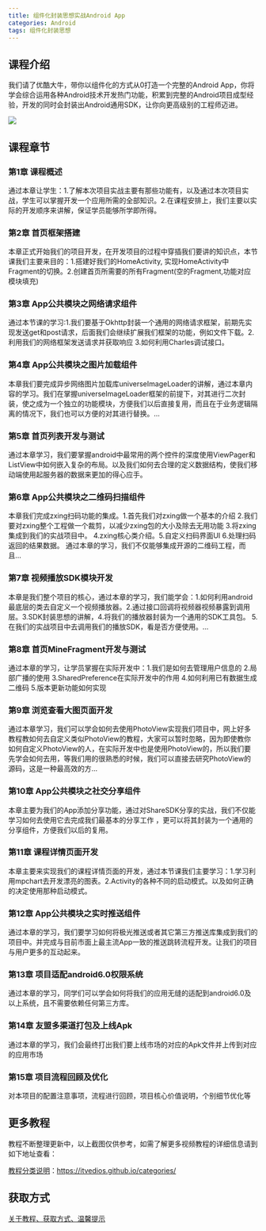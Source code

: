 ```yaml
---
title: 组件化封装思想实战Android App
categories: Android
tags: 组件化封装思想
---
```


## 课程介绍

我们请了优酷大牛，带你以组件化的方式从0打造一个完整的Android App，你将学会综合运用各种Android技术开发热门功能，积累到完整的Android项目成型经验，开发的同时会封装出Android通用SDK，让你向更高级别的工程师迈进。

![](http://oqn6ggw87.bkt.clouddn.com/组件化封装思想实战Android.png)

<!--more-->

## 课程章节

### 第1章 课程概述

通过本章让学生：1.了解本次项目实战主要有那些功能有，以及通过本次项目实战，学生可以掌握开发一个应用所需的全部知识。2.在课程安排上，我们主要以实际的开发顺序来讲解，保证学员能够所学即所得。

### 第2章 首页框架搭建

本章正式开始我们的项目开发，在开发项目的过程中穿插我们要讲的知识点，本节课我们主要来目的：1.搭建好我们的HomeActivity, 实现HomeActivity中Fragment的切换。2.创建首页所需要的所有Fragment(空的Fragment,功能对应模块填充)

### 第3章 App公共模块之网络请求组件

通过本节课的学习:1.我们要基于Okhttp封装一个通用的网络请求框架，前期先实现发送get和post请求，后面我们会继续扩展我们框架的功能，例如文件下载。2.利用我们的网络框架发送请求并获取响应 3.如何利用Charles调试接口。

### 第4章 App公共模块之图片加载组件

本章我们要完成异步网络图片加载库universeImageLoader的讲解，通过本章内容的学习。我们在掌握universeImageLoader框架的前提下，对其进行二次封装，使之成为一个独立的功能模块，方便我们以后直接复用，而且在于业务逻辑隔离的情况下，我们也可以方便的对其进行替换。...

### 第5章 首页列表开发与测试

通过本章学习，我们要掌握android中最常用的两个控件的深度使用ViewPager和ListView中如何嵌入复杂的布局。以及我们如何去合理的定义数据结构，使我们移动端使用起服务器的数据来更加的得心应手。

### 第6章 App公共模块之二维码扫描组件

本章我们完成zxing扫码功能的集成。1.首先我们对zxing做一个基本的介绍 2.我们要对zxing整个工程做一个裁剪，以减少zxing包的大小及除去无用功能 3.将zxing集成到我们的实战项目中。 4.zxing核心类介绍。5.自定义扫码界面UI 6.处理扫码返回的结果数据。 通过本章的学习，我们不仅能够集成开源的二维码工程，而且...

### 第7章 视频播放SDK模块开发

本章是我们整个项目的核心，通过本章的学习，我们能学会：1.如何利用android最底层的类去自定义一个视频播放器。2.通过接口回调将视频器视频暴露到调用层。3.SDK封装思想的讲解，4.将我们的播放器封装为一个通用的SDK工具包。 5.在我们的实战项目中去调用我们的播放SDK，看是否方便使用。...

### 第8章 首页MineFragment开发与测试

通过本章的学习，让学员掌握在实际开发中：1.我们是如何去管理用户信息的 2.局部广播的使用 3.SharedPreference在实际开发中的作用 4.如何利用已有数据生成二维码 5.版本更新功能如何实现

### 第9章 浏览查看大图页面开发

通过本章学习，我们可以学会如何去使用PhotoView实现我们项目中，网上好多教程教如何去自定义类似PhotoView的教程，大家可以暂时忽略，因为即使教你如何自定义PhotoView的人，在实际开发中也是使用PhotoView的，所以我们要先学会如何去用，等我们用的很熟悉的时候，我们可以直接去研究PhotoView的源码，这是一种最高效的方...

### 第10章 App公共模块之社交分享组件

本章主要为我们的App添加分享功能，通过对ShareSDK分享的实战，我们不仅能学习如何去使用它去完成我们最基本的分享工作 ，更可以将其封装为一个通用的分享组件，方便我们以后的复用。

### 第11章 课程详情页面开发

本章主要来实现我们的课程详情页面的开发，通过本节课我们主要学习：1.学习利用mpchart去开发漂亮的图表。2.Activity的各种不同的启动模式。以及如何正确的决定使用那种启动模式。

### 第12章 App公共模块之实时推送组件

通过本章的学习，我们要学习如何将极光推送或者其它第三方推送库集成到我们的项目中。并完成与目前市面上最主流App一致的推送跳转流程开发。让我们的项目与用户更多的互动起来。

### 第13章 项目适配android6.0权限系统

通过本章的学习，同学们可以学会如何将我们的应用无缝的适配到android6.0及以上系统，且不需要依赖任何第三方库。

### 第14章 友盟多渠道打包及上线Apk

通过本章的学习，我们会最终打出我们要上线市场的对应的Apk文件并上传到对应的应用市场

### 第15章 项目流程回顾及优化

对本项目的配置注意事项，流程进行回顾，项目核心价值说明，个别细节优化等

## 更多教程

教程不断整理更新中，以上截图仅供参考，如需了解更多视频教程的详细信息请到如下地址查看：

[教程分类说明](https://itvedios.github.io/categories/)：<https://itvedios.github.io/categories/>

## 获取方式

[关于教程、获取方式、温馨提示](https://itvedios.github.io/about/)